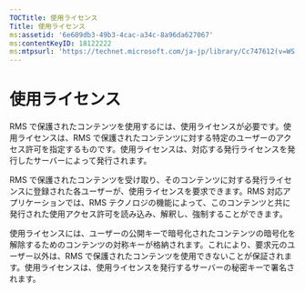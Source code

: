 ```yaml
---
TOCTitle: 使用ライセンス
Title: 使用ライセンス
ms:assetid: '6e609db3-49b3-4cac-a34c-8a96da627067'
ms:contentKeyID: 18122222
ms:mtpsurl: 'https://technet.microsoft.com/ja-jp/library/Cc747612(v=WS.10)'
---
```


使用ライセンス
==============

RMS で保護されたコンテンツを使用するには、使用ライセンスが必要です。使用ライセンスは、RMS で保護されたコンテンツに対する特定のユーザーのアクセス許可を指定するものです。使用ライセンスは、対応する発行ライセンスを発行したサーバーによって発行されます。

RMS で保護されたコンテンツを受け取り、そのコンテンツに対する発行ライセンスに登録された各ユーザーが、使用ライセンスを要求できます。RMS 対応アプリケーションでは、RMS テクノロジの機能によって、このコンテンツと共に発行された使用アクセス許可を読み込み、解釈し、強制することができます。

使用ライセンスには、ユーザーの公開キーで暗号化されたコンテンツの暗号化を解除するためのコンテンツの対称キーが格納されます。これにより、要求元のユーザー以外は、RMS で保護されたコンテンツを使用できないことが保証されます。使用ライセンスは、使用ライセンスを発行するサーバーの秘密キーで署名されます。
